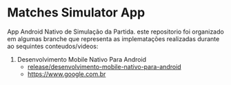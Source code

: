 # Matches Simulator App

App Android Nativo de Simulação  da Partida. este repositorio foi organizado em algumas branche que representa as                                                        implematações realizadas durante ao sequintes conteudos/videos:

1. Desenvolvimento Mobile Nativo Para Android
   - [release/desenvolvimento-mobile-nativo-para-android](https://github.com/digitalinnovationone/matches-simulator-app/tree/feature/desenvolvimento-mobile-nativo-para-android)
   - https://www.google.com.br
